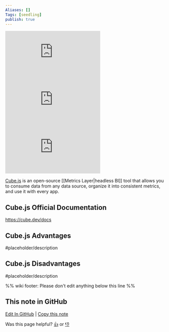 ```yaml
---
Aliases: []
Tags: [seedling]
publish: true
---
```


![GitHub Repo stars](https://img.shields.io/github/stars/cube-js/cube.js?style=social) ![GitHub last commit](https://img.shields.io/github/last-commit/cube-js/cube.js) ![GitHub](https://img.shields.io/github/license/cube-js/cube.js)

[Cube.js](https://cube.dev/) is an open-source [[Metrics Layer|headless BI]] tool that allows you to consume data from any data source, organize it into consistent metrics, and use it with every app.

## Cube.js Official Documentation

https://cube.dev/docs

## Cube.js Advantages

#placeholder/description

## Cube.js Disadvantages

#placeholder/description

%% wiki footer: Please don't edit anything below this line %%

## This note in GitHub

<span class="git-footer">[Edit In GitHub](https://github.dev/data-engineering-community/data-engineering-wiki/blob/main/Tools/Cube.js.md "git-hub-edit-note") | [Copy this note](https://raw.githubusercontent.com/data-engineering-community/data-engineering-wiki/main/Tools/Cube.js.md "git-hub-copy-note")</span>

<span class="git-footer">Was this page helpful?
[👍](https://tally.so/r/mOaxjk?rating=Yes&url=https://dataengineering.wiki/Tools/Cube.js) or [👎](https://tally.so/r/mOaxjk?rating=No&url=https://dataengineering.wiki/Tools/Cube.js)</span>
